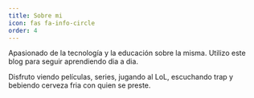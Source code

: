```yaml
---
title: Sobre mi
icon: fas fa-info-circle
order: 4
---
```



Apasionado de la tecnología y la educación sobre la misma. Utilizo este blog para seguir aprendiendo dia a dia.

Disfruto viendo películas, series, jugando al LoL, escuchando trap y bebiendo cerveza fria con quien se preste.